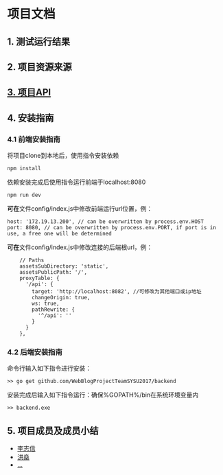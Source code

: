 # 项目文档

## 1. 测试运行结果

## 2. 项目资源来源



## [3. 项目API](./大作业API.md)

## 4. 安装指南

### 4.1 前端安装指南

将项目clone到本地后，使用指令安装依赖
```
npm install
```
依赖安装完成后使用指令运行前端于localhost:8080
```
npm run dev
```
**可在**文件config/index.js中修改前端运行url位置，例：
```
host: '172.19.13.200', // can be overwritten by process.env.HOST
port: 8080, // can be overwritten by process.env.PORT, if port is in use, a free one will be determined
```
**可在**文件config/index.js中修改连接的后端根url，例：
```
    // Paths
    assetsSubDirectory: 'static',
    assetsPublicPath: '/',
    proxyTable: {
      '/api': {
        target: 'http://localhost:8082', //可修改为其他端口或ip地址
        changeOrigin: true,
        ws: true,
        pathRewrite: {
          '^/api': ''
        }
      }
    },
```

### 4.2 后端安装指南

命令行输入如下指令进行安装：

```
>> go get github.com/WebBlogProjectTeamSYSU2017/backend
```

安装完成后输入如下指令运行：确保%GOPATH%/bin在系统环境变量内

```
>> backend.exe
```

## 5. 项目成员及成员小结
- [李志信](./李志信.md)
- [洪燊](./洪燊.md)
- [...](./)
